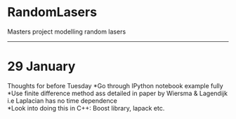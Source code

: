 # RandomLasers
Masters project modelling random lasers

___________
# 29 January  
Thoughts for before Tuesday
*Go through IPython notebook example fully  
*Use finite difference method ass detailed in paper by Wiersma & Lagendijk i.e Laplacian has no time dependence  
*Look into doing this in C++: Boost library, lapack etc.
